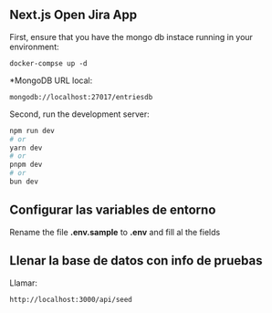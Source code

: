## Next.js Open Jira App
First, ensure that you have the mongo db instace running in your environment:

```
docker-compse up -d
```

*MongoDB URL local:
```
mongodb://localhost:27017/entriesdb
```

Second, run the development server:

```bash
npm run dev
# or
yarn dev
# or
pnpm dev
# or
bun dev
```

## Configurar las variables de entorno
Rename the file __.env.sample__ to __.env__ and fill al the fields

## Llenar la base de datos con info de pruebas
Llamar:
```
http://localhost:3000/api/seed
```